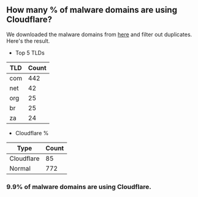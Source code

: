 ## How many % of malware domains are using Cloudflare?


We downloaded the malware domains from [here](https://urlhaus.abuse.ch) and filter out duplicates.
Here's the result.


[//]: # (start replacement)


- Top 5 TLDs

| TLD | Count |
| --- | --- |
| com | 442 |
| net | 42 |
| org | 25 |
| br | 25 |
| za | 24 |


- Cloudflare %

| Type | Count |
| --- | --- |
| Cloudflare | 85 |
| Normal | 772 |


### 9.9% of malware domains are using Cloudflare.
